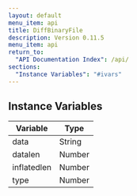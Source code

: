 ```yaml
---
layout: default
menu_item: api
title: DiffBinaryFile
description: Version 0.11.5
menu_item: api
return_to:
  "API Documentation Index": /api/
sections:
  "Instance Variables": "#ivars"
---
```


## <a name="ivars"></a>Instance Variables

| Variable | Type |
| --- | --- |
| <a name="data"></a>data | String |
| <a name="datalen"></a>datalen | Number |
| <a name="inflatedlen"></a>inflatedlen | Number |
| <a name="type"></a>type | Number |

